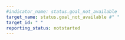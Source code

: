 ```yaml
---
#indicator_name: status.goal_not_available
target_name: status.goal_not_available #" "
target_id: " "
reporting_status: notstarted
---
```

